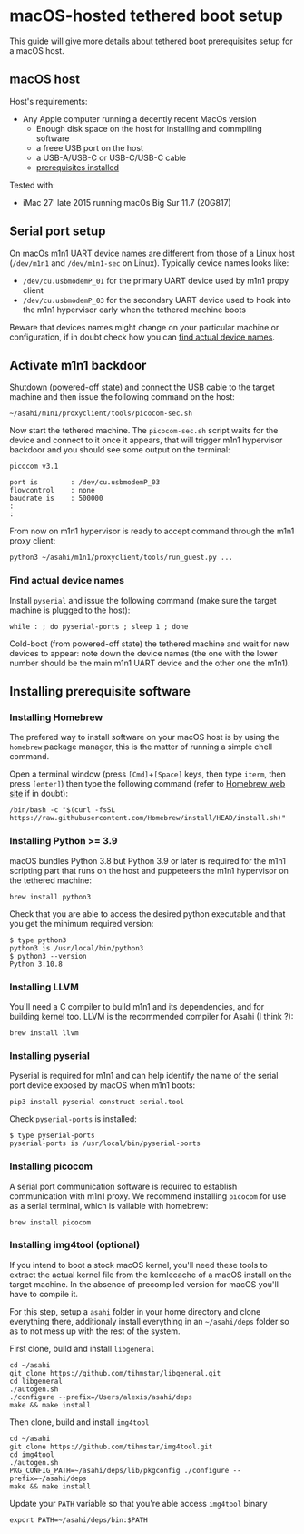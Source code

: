 # macOS-hosted tethered boot setup

This guide will give more details about tethered boot prerequisites setup for a macOS host.

## macOS host

Host's requirements:

* Any Apple computer running a decently recent MacOs version
  * Enough disk space on the host for installing and commpiling software
  * a freee USB port on the host
  * a USB-A/USB-C or USB-C/USB-C cable
  * [prerequisites installed](#installing-prerequisite-software)

Tested with:

* iMac 27' late 2015 running  macOs Big Sur 11.7 (20G817)

## Serial port setup

On macOs m1n1 UART device names are different from those of a Linux host (`/dev/m1n1` and `/dev/m1n1-sec` on Linux). Typically device names looks like:

* `/dev/cu.usbmodemP_01` for the primary UART device used by m1n1 propy client
* `/dev/cu.usbmodemP_03` for the secondary UART device used to hook into the m1n1 hypervisor early when the tethered machine boots

Beware that devices names might change on your particular machine or configuration, if in doubt check how you can [find actual device names](#find-actual-device-names).

## Activate m1n1 backdoor

Shutdown (powered-off state) and connect the USB cable to the target machine and then issue the following command on the host:

```shell
~/asahi/m1n1/proxyclient/tools/picocom-sec.sh
```

Now start the tethered machine. The `picocom-sec.sh` script waits for the device and connect to it once it appears, that will trigger m1n1 hypervisor backdoor and you should see some output on the terminal:

```console
picocom v3.1

port is        : /dev/cu.usbmodemP_03
flowcontrol    : none
baudrate is    : 500000
:
:
```

From now on m1n1 hypervisor is ready to accept command through the m1n1 proxy client:

```shell
python3 ~/asahi/m1n1/proxyclient/tools/run_guest.py ...
```

### Find actual device names

Install `pyserial` and issue the following command (make sure the target machine is plugged to the host):

```shell
while : ; do pyserial-ports ; sleep 1 ; done
```

Cold-boot (from powered-off state) the tethered machine and wait for new devices to appear: note down the device names (the one with the lower number should be the main m1n1 UART device and the other one the m1n1).

## Installing prerequisite software

### Installing Homebrew

The prefered way to install software on your macOS host is by using the `homebrew` package manager, this is the matter of running a simple chell command.

Open a terminal window (press `[Cmd]`+`[Space]` keys, then type `iterm`, then press `[enter]`) then type the following command (refer to [Homebrew web site](brew.sh) if in doubt):

```shell
/bin/bash -c "$(curl -fsSL https://raw.githubusercontent.com/Homebrew/install/HEAD/install.sh)"
```

### Installing Python >= 3.9

macOS bundles Python 3.8 but Python 3.9 or later is required for the m1n1 scripting part that runs on the host and puppeteers the m1n1 hypervisor on the tethered machine:

```shell
brew install python3
```

Check that you are able to access the desired python executable and that you get the minimum required version:

```shell
$ type python3
python3 is /usr/local/bin/python3
$ python3 --version
Python 3.10.8
```

### Installing LLVM

You'll need a C compiler to build m1n1 and its dependencies, and for building kernel too. LLVM is the recommended compiler for Asahi (I think ?):

```shell
brew install llvm
```

### Installing pyserial

Pyserial is required for m1n1 and can help identify the name of the serial port device exposed by macOS when m1n1 boots:

```shell
pip3 install pyserial construct serial.tool
```

Check `pyserial-ports` is installed:

```shell
$ type pyserial-ports
pyserial-ports is /usr/local/bin/pyserial-ports
```

### Installing picocom

A serial port communication software is required to establish communication with m1n1 proxy. We recommend installing `picocom` for use as a serial terminal, which is vailable with homebrew:

```shell
brew install picocom
```

### Installing img4tool (optional)

If you intend to boot a stock macOS kernel, you'll need these tools to extract the actual kernel file from the kernlecache of a macOS install on the target machine. In the absence of precompiled version for macOS you'll have to compile it.

For this step, setup a `asahi` folder in your home directory and clone everything there, additionaly install everything in an `~/asahi/deps` folder so as to not mess up with the rest of the system.

First clone, build and install `libgeneral`

```shell
cd ~/asahi
git clone https://github.com/tihmstar/libgeneral.git
cd libgeneral
./autogen.sh
./configure --prefix=/Users/alexis/asahi/deps
make && make install
```

Then clone, build and install `img4tool`

```shell
cd ~/asahi
git clone https://github.com/tihmstar/img4tool.git
cd img4tool
./autogen.sh
PKG_CONFIG_PATH=~/asahi/deps/lib/pkgconfig ./configure --prefix=~/asahi/deps
make && make install
```

Update your `PATH` variable so that you're able access `img4tool` binary

```shell
export PATH=~/asahi/deps/bin:$PATH
```

